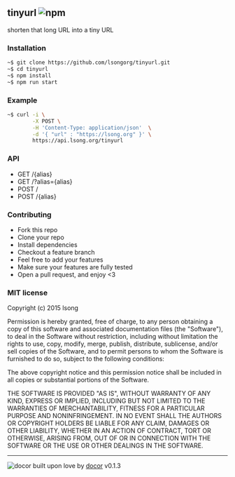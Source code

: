 ## tinyurl ![npm](https://badge.fury.io/js/tinyurl.png)

shorten that long URL into a tiny URL

### Installation

````bash
~$ git clone https://github.com/lsongorg/tinyurl.git
~$ cd tinyurl
~$ npm install
~$ npm run start
````


### Example

```bash
~$ curl -i \
        -X POST \
        -H 'Content-Type: application/json'  \
        -d '{ "url" : "https://lsong.org" }' \
        https://api.lsong.org/tinyurl
```

### API

+ GET /{alias}
+ GET /?alias={alias}
+ POST /
+ POST /{alias}


### Contributing
- Fork this repo
- Clone your repo
- Install dependencies
- Checkout a feature branch
- Feel free to add your features
- Make sure your features are fully tested
- Open a pull request, and enjoy <3

### MIT license
Copyright (c) 2015 lsong

Permission is hereby granted, free of charge, to any person obtaining a copy
of this software and associated documentation files (the &quot;Software&quot;), to deal
in the Software without restriction, including without limitation the rights
to use, copy, modify, merge, publish, distribute, sublicense, and/or sell
copies of the Software, and to permit persons to whom the Software is
furnished to do so, subject to the following conditions:

The above copyright notice and this permission notice shall be included in
all copies or substantial portions of the Software.

THE SOFTWARE IS PROVIDED &quot;AS IS&quot;, WITHOUT WARRANTY OF ANY KIND, EXPRESS OR
IMPLIED, INCLUDING BUT NOT LIMITED TO THE WARRANTIES OF MERCHANTABILITY,
FITNESS FOR A PARTICULAR PURPOSE AND NONINFRINGEMENT. IN NO EVENT SHALL THE
AUTHORS OR COPYRIGHT HOLDERS BE LIABLE FOR ANY CLAIM, DAMAGES OR OTHER
LIABILITY, WHETHER IN AN ACTION OF CONTRACT, TORT OR OTHERWISE, ARISING FROM,
OUT OF OR IN CONNECTION WITH THE SOFTWARE OR THE USE OR OTHER DEALINGS IN
THE SOFTWARE.

---
![docor](https://cdn1.iconfinder.com/data/icons/windows8_icons_iconpharm/26/doctor.png)
built upon love by [docor](https://github.com/turingou/docor.git) v0.1.3
